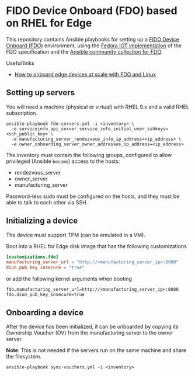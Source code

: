 # FIDO Device Onboard (FDO) based on RHEL for Edge

This repository contains Ansible playbooks for setting up a [FIDO Device Onboard (FDO)](https://fidoalliance.org/specifications/download-iot-specifications/) environment, using the [Fedora IOT implementation](https://github.com/fedora-iot/fido-device-onboard-rs/) of the FDO specification and the [Ansible community collection for FDO](https://github.com/ansible-collections/community.fdo).

Useful links

* [How to onboard edge devices at scale with FDO and Linux](https://www.redhat.com/sysadmin/edge-device-onboarding-fdo)

## Setting up servers

You will need a machine (physical or virtual) with RHEL 9.x and a valid RHEL subscription.

```console
ansible-playbook fdo-servers.yml -i <inventory> \
  -e serviceinfo_api_server_service_info_initial_user_sshkeys=<ssh_public_key> \
  -e manufacturing_server_rendezvous_info_ip_address=<ip_address> \
  -e owner_onboarding_server_owner_addresses_ip_address=<ip_address>
```

The inventory must contain the following groups, configured to allow privileged (Ansible `become`) access to the hosts:

* rendezvous_server
* owner_server
* manufacturing_server

Password-less sudo must be configured on the hosts, and they must be able to talk to each other via SSH.

## Initializing a device

The device must support TPM (can be emulated in a VM).

Boot into a RHEL for Edge disk image that has the following customizations

```toml
[customizations.fdo]
manufacturing_server_url = "http://<manufacturing_server_ip>:8080"
diun_pub_key_insecure = "true"
```

or add the following kernel arguments when booting

```console
fdo.manufacturing_server_url=http://<manufacturing_server_ip>:8080 fdo.diun_pub_key_insecure=true
```


## Onboarding a device

After the device has been initialized, it can be onboarded by copying its Ownership Voucher (OV) from the manufacturing server to the owner server.

**Note**: This is not needed if the servers run on the same machine and share the filesystem.

```console
ansible-playbook sync-vouchers.yml -i <inventory>
```

